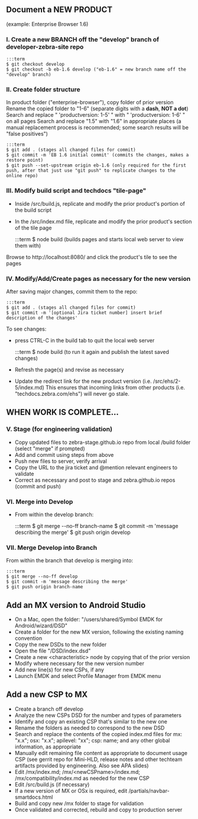 ## Document a NEW PRODUCT
(example: Enterprise Browser 1.6)

### I. Create a new BRANCH off the "develop" branch of developer-zebra-site repo

	:::term
	$ git checkout develop
	$ git checkout -b eb-1.6 develop ("eb-1.6" = new branch name off the "develop" branch)


### II. Create folder structure
In product folder ("enterprise-browser"), copy folder of prior version
Rename the copied folder to "1-6" (separate digits with a **dash**, **NOT a dot**)
Search and replace " 'productversion: 1-5' " with " 'productversion: 1-6' " on all pages
Search and replace "1.5" with "1.6" in appropriate places (a manual replacement process is recommended; some search results will be "false positives")

	:::term
	$ git add . (stages all changed files for commit)  
	$ git commit -m 'EB 1.6 initial commit' (commits the changes, makes a restore point)
	$ git push --set-upstream origin eb-1.6 (only required for the first push, after that just use "git push" to replicate changes to the online repo)


### III. Modify build script and techdocs "tile-page" 

* Inside /src/build.js, replicate and modify the prior product's portion of the build script  

* In the /src/index.md file, replicate and modify the prior product's section of the tile page 

	:::term
	$ node build (builds pages and starts local web server to view them with)

Browse to http://localhost:8080/ and click the product's tile to see the pages

### IV.  Modify/Add/Create pages as necessary for the new version
After saving major changes, commit them to the repo: 

	:::term
	$ git add . (stages all changed files for commit)  
	$ git commit -m '[optional Jira ticket number] insert brief description of the changes'


To see changes: 
* press CTRL-C in the build tab to quit the local web server 

	:::term
	$ node build (to run it again and publish the latest saved changes)


* Refresh the page(s) and revise as necessary

* Update the redirect link for the new product version (i.e. /src/ehs/2-5/index.md)
This ensures that incoming links from other products (i.e. "techdocs.zebra.com/ehs") will never go stale. 

## WHEN WORK IS COMPLETE...

### V. Stage (for engineering validation)

* Copy updated files to zebra-stage.github.io repo from local /build folder (select "merge" if prompted)
* Add and commit using steps from above
* Push new files to server, verify arrival
* Copy the URL to the jira ticket and @mention relevant engineers to validate
* Correct as necessary and post to stage and zebra.github.io repos (commit and push)

### VI. Merge into Develop 

* From within the develop branch:

	:::term
	$ git merge --no-ff branch-name
	$ git commit -m 'message describing the merge'
	$ git push origin develop


### VII. Merge Develop into Branch

From within the branch that develop is merging into: 

	:::term
	$ git merge --no-ff develop
	$ git commit -m 'message describing the merge'
	$ git push origin branch-name


## Add an MX version to Android Studio

* On a Mac, open the folder: "/users/shared/Symbol EMDK for Android/wizard/DSD" 
* Create a folder for the new MX version, following the existing naming convention
* Copy the new DSDs to the new folder
* Open the file "/DSD/index.dsd" 
* Create a new &lt;characteristic&gt; node by copying that of the prior version
* Modify where necessary for the new version number
* Add new line(s) for new CSPs, if any 
* Launch EMDK and select Profile Manager from EMDK menu

## Add a new CSP to MX

* Create a branch off develop
* Analyze the new CSPs DSD for the number and types of parameters
* Identify and copy an existing CSP that's similar to the new one
* Rename the folders as needed to correspond to the new DSD
* Search and replace the contents of the copied index.md files for mx: "x.x"; osx: "x.x"; apilevel: "xx"; csp: name; and any other global information, as appropriate
* Manually edit remaining file content as appropriate to document usage CSP (see gerrit repo for Mini-HLD, release notes and other techteam artifacts provided by engineering. Also see APA slides)
* Edit /mx/index.md; /mx/&lt;newCSPname&gt;/index.md; /mx/compatibility/index.md as needed for the new CSP
* Edit /src/build.js (if necessary)
* If a new version of MX or OSx is required, edit /partials/navbar-smartdocs.html
* Build and copy new /mx folder to stage for validation 
* Once validated and corrected, rebuild and copy to production server
